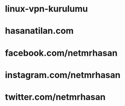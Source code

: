 # linux-vpn-kurulumu
# hasanatilan.com
# facebook.com/netmrhasan
# instagram.com/netmrhasan
# twitter.com/netmrhasan
